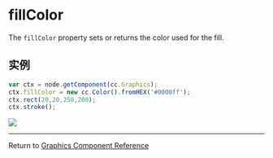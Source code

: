 # fillColor

The `fillColor` property sets or returns the color used for the fill.

## 实例

```javascript
var ctx = node.getComponent(cc.Graphics);
ctx.fillColor = new cc.Color().fromHEX('#0000ff');
ctx.rect(20,20,250,200);
ctx.stroke();
```

![](graphics/fillColor.png)

<hr>

Return to [Graphics Component Reference](../../components/graphics.md)
